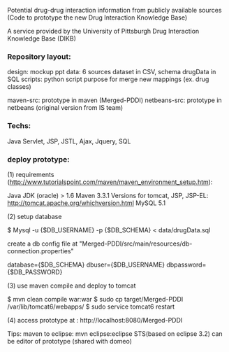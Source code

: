 Potential drug-drug interaction information from publicly
available sources (Code to prototype the new Drug Interaction Knowledge Base)

A service provided by the University of Pittsburgh Drug Interaction Knowledge Base (DIKB)

### Repository layout:

design: mockup ppt
data: 6 sources dataset in CSV, schema drugData in SQL
scripts: python script purpose for merge new mappings (ex. drug classes)

maven-src: prototype in maven (Merged-PDDI)
netbeans-src: prototype in netbeans (original version from IS team)

### Techs:

Java Servlet, JSP, JSTL, Ajax, Jquery, SQL


### deploy prototype:

(1) requirements (http://www.tutorialspoint.com/maven/maven_environment_setup.htm):

Java JDK (oracle) > 1.6
Maven 3.3.1
Versions for tomcat, JSP, JSP-EL: http://tomcat.apache.org/whichversion.html
MySQL 5.1

(2) setup database

$ Mysql -u {$DB_USERNAME} -p {$DB_SCHEMA} < data/drugData.sql

create a db config file at "Merged-PDDI/src/main/resources/db-connection.properties"

database={$DB_SCHEMA}
dbuser={$DB_USERNAME}
dbpassword={$DB_PASSWORD}


(3) use maven compile and deploy to tomcat

$ mvn clean compile war:war
$ sudo cp target/Merged-PDDI /var/lib/tomcat6/webapps/
$ sudo service tomcat6 restart

(4) access prototype at : http://localhost:8080/Merged-PDDI

Tips:
maven to eclipse: mvn eclipse:eclipse
STS(based on eclipse 3.2) can be editor of prototype (shared with domeo)

 